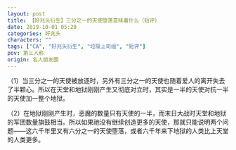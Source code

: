 ```yaml
---
layout: post
title: 【好兆头衍生】三分之一的天使堕落意味着什么（短评）
date: 2019-10-01 05:20
categories: 好兆头
characters: ""
tags: ["CA", "好兆头衍生", "垃圾上司组", "短评"]
pov: 第三人称
origin: 名人朋友圈
---
```


（1）当三分之一的天使被放逐时，另外有三分之一的天使也随着爱人的离开失去了半颗心。所以在天堂和地狱刚刚产生又彻底对立时，其实是一半的天使对抗一半的天使加一整个地狱。

（2）在地狱刚刚产生时，恶魔的数量只有天使的一半，而末日大战时天堂和地狱的军团数量旗鼓相当。所以如果祂没有继续创造更多的天使，那就只能说明两个问题——这六千年里又有六分之一的天使堕落，或者六千年来下地狱的人类比上天堂的人类更多。
